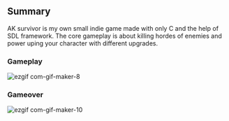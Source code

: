 ## Summary

AK survivor is my own small indie game made with only C and the help of SDL framework. 
The core gameplay is about killing hordes of enemies and power uping your character with different upgrades.

### Gameplay

![ezgif com-gif-maker-8](https://user-images.githubusercontent.com/93378894/211575661-d0e8e944-17cc-443c-8d85-9f1a9f0de365.gif)

### Gameover

![ezgif com-gif-maker-10](https://user-images.githubusercontent.com/93378894/211777425-05a66067-05e9-40ad-8b92-579392219de1.gif)
